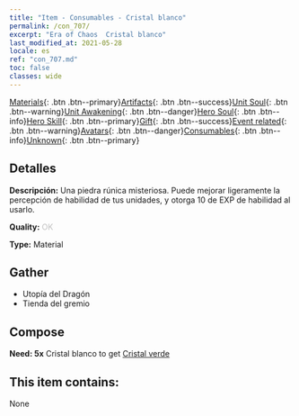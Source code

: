 ```yaml
---
title: "Item - Consumables - Cristal blanco"
permalink: /con_707/
excerpt: "Era of Chaos  Cristal blanco"
last_modified_at: 2021-05-28
locale: es
ref: "con_707.md"
toc: false
classes: wide
---
```

 [Materials](/ItemsES/){: .btn .btn--primary}[Artifacts](/ItemsES/Artifacts/){: .btn .btn--success}[Unit Soul](/ItemsES/UnitSoul/){: .btn .btn--warning}[Unit Awakening](/ItemsES/UnitAwakening/){: .btn .btn--danger}[Hero Soul](/ItemsES/HeroSoul/){: .btn .btn--info}[Hero Skill](/ItemsES/HeroSkill/){: .btn .btn--primary}[Gift](/ItemsES/Gift/){: .btn .btn--success}[Event related](/ItemsES/Events/){: .btn .btn--warning}[Avatars](/ItemsES/Avatars/){: .btn .btn--danger}[Consumables](/ItemsES/Consumables/){: .btn .btn--info}[Unknown](/ItemsES/Unknown/){: .btn .btn--primary}

## Detalles
 **Descripción:** Una piedra rúnica misteriosa. Puede mejorar ligeramente la percepción de habilidad de tus unidades, y otorga 10 de EXP de habilidad al usarlo.

 **Quality:** <span style="color: #C0C0C0">OK</span>

 **Type:** Material

## Gather

*    Utopía del Dragón 
*    Tienda del gremio 

## Compose

 **Need: 5x** Cristal blanco to get [Cristal verde](/ItemsES/con_711/)

## This item contains:

  None

